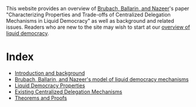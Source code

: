 This website provides an overview of [Brubach, Ballarin, and Nazeer][bbn]'s
paper "Characterizing Properties and Trade-offs of Centralized
Delegation Mechanisms in Liquid Democracy" as well as background and related
issues.
Readers who are new to the site may wish to start at our
[overview of liquid democracy](intro).

# Index
- [Introduction and background](intro)
- [Brubach, Ballarin, and Nazeer's model of liquid democracy mechanisms](bbn_model)
- [Liquid Democracy Properties](properties)
- [Existing Centralized Delegation Mechanisms](mechanisms)
- [Theorems and Proofs](theorems)


[bbn]: https://arxiv.org/pdf/2206.05339
